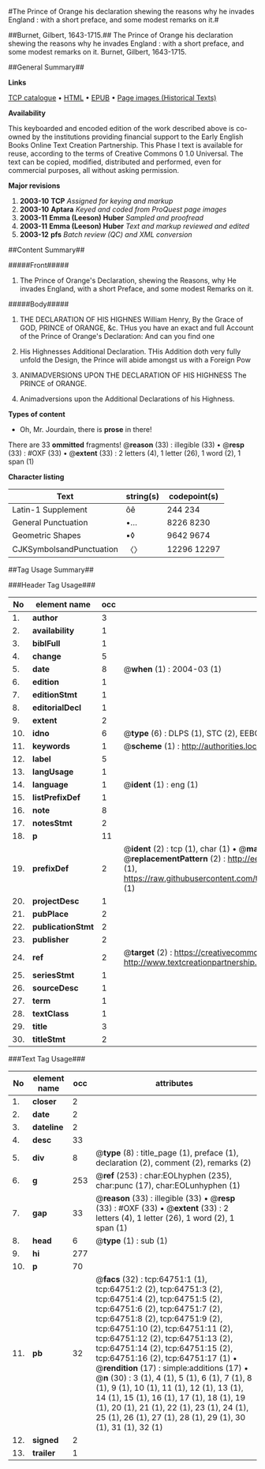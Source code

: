#The Prince of Orange his declaration shewing the reasons why he invades England : with a short preface, and some modest remarks on it.#

##Burnet, Gilbert, 1643-1715.##
The Prince of Orange his declaration shewing the reasons why he invades England : with a short preface, and some modest remarks on it.
Burnet, Gilbert, 1643-1715.

##General Summary##

**Links**

[TCP catalogue](http://www.ota.ox.ac.uk/tcp/)  • 
[HTML](http://tei.it.ox.ac.uk/tcp/Texts-HTML/free/A66/A66131.html)  • 
[EPUB](http://tei.it.ox.ac.uk/tcp/Texts-EPUB/free/A66/A66131.epub) • 
[Page images (Historical Texts)](https://data.historicaltexts.jisc.ac.uk/view?pubId=eebo-12630782e&pageId=eebo-12630782e-64751-1)

**Availability**

This keyboarded and encoded edition of the
	       work described above is co-owned by the institutions
	       providing financial support to the Early English Books
	       Online Text Creation Partnership. This Phase I text is
	       available for reuse, according to the terms of Creative
	       Commons 0 1.0 Universal. The text can be copied,
	       modified, distributed and performed, even for
	       commercial purposes, all without asking permission.

**Major revisions**

1. __2003-10__ __TCP__ *Assigned for keying and markup*
1. __2003-10__ __Aptara__ *Keyed and coded from ProQuest page images*
1. __2003-11__ __Emma (Leeson) Huber__ *Sampled and proofread*
1. __2003-11__ __Emma (Leeson) Huber__ *Text and markup reviewed and edited*
1. __2003-12__ __pfs__ *Batch review (QC) and XML conversion*

##Content Summary##

#####Front#####

1. The Prince of Orange's Declaration,
shewing the Reasons,
why He invades England,
with a short Preface, and some
modest Remarks on it.

#####Body#####

1. THE
DECLARATION
OF HIS HIGHNES
William Henry,
By the Grace of GOD,
PRINCE of ORANGE, &c.
THus you have an exact and full Account of the Prince of Orange's
Declaration: And can you find one 
1. His Highnesses Additional Declaration.
THis Addition doth very fully unfold the Design, the Prince will abide
amongst us with a Foreign Pow
1. ANIMADVERSIONS
UPON THE
DECLARATION
OF HIS HIGHNESS
The PRINCE of ORANGE.

1. Animadversions upon the Additional Declarations
of his Highness.

**Types of content**

  * Oh, Mr. Jourdain, there is **prose** in there!

There are 33 **ommitted** fragments! 
 @__reason__ (33) : illegible (33)  •  @__resp__ (33) : #OXF (33)  •  @__extent__ (33) : 2 letters (4), 1 letter (26), 1 word (2), 1 span (1)

**Character listing**


|Text|string(s)|codepoint(s)|
|---|---|---|
|Latin-1 Supplement|ôê|244 234|
|General Punctuation|•…|8226 8230|
|Geometric Shapes|▪◊|9642 9674|
|CJKSymbolsandPunctuation|〈〉|12296 12297|

##Tag Usage Summary##

###Header Tag Usage###

|No|element name|occ|attributes|
|---|---|---|---|
|1.|__author__|3||
|2.|__availability__|1||
|3.|__biblFull__|1||
|4.|__change__|5||
|5.|__date__|8| @__when__ (1) : 2004-03 (1)|
|6.|__edition__|1||
|7.|__editionStmt__|1||
|8.|__editorialDecl__|1||
|9.|__extent__|2||
|10.|__idno__|6| @__type__ (6) : DLPS (1), STC (2), EEBO-CITATION (1), OCLC (1), VID (1)|
|11.|__keywords__|1| @__scheme__ (1) : http://authorities.loc.gov/ (1)|
|12.|__label__|5||
|13.|__langUsage__|1||
|14.|__language__|1| @__ident__ (1) : eng (1)|
|15.|__listPrefixDef__|1||
|16.|__note__|8||
|17.|__notesStmt__|2||
|18.|__p__|11||
|19.|__prefixDef__|2| @__ident__ (2) : tcp (1), char (1)  •  @__matchPattern__ (2) : ([0-9\-]+):([0-9IVX]+) (1), (.+) (1)  •  @__replacementPattern__ (2) : http://eebo.chadwyck.com/downloadtiff?vid=$1&page=$2 (1), https://raw.githubusercontent.com/textcreationpartnership/Texts/master/tcpchars.xml#$1 (1)|
|20.|__projectDesc__|1||
|21.|__pubPlace__|2||
|22.|__publicationStmt__|2||
|23.|__publisher__|2||
|24.|__ref__|2| @__target__ (2) : https://creativecommons.org/publicdomain/zero/1.0/ (1), http://www.textcreationpartnership.org/docs/. (1)|
|25.|__seriesStmt__|1||
|26.|__sourceDesc__|1||
|27.|__term__|1||
|28.|__textClass__|1||
|29.|__title__|3||
|30.|__titleStmt__|2||


###Text Tag Usage###

|No|element name|occ|attributes|
|---|---|---|---|
|1.|__closer__|2||
|2.|__date__|2||
|3.|__dateline__|2||
|4.|__desc__|33||
|5.|__div__|8| @__type__ (8) : title_page (1), preface (1), declaration (2), comment (2), remarks (2)|
|6.|__g__|253| @__ref__ (253) : char:EOLhyphen (235), char:punc (17), char:EOLunhyphen (1)|
|7.|__gap__|33| @__reason__ (33) : illegible (33)  •  @__resp__ (33) : #OXF (33)  •  @__extent__ (33) : 2 letters (4), 1 letter (26), 1 word (2), 1 span (1)|
|8.|__head__|6| @__type__ (1) : sub (1)|
|9.|__hi__|277||
|10.|__p__|70||
|11.|__pb__|32| @__facs__ (32) : tcp:64751:1 (1), tcp:64751:2 (2), tcp:64751:3 (2), tcp:64751:4 (2), tcp:64751:5 (2), tcp:64751:6 (2), tcp:64751:7 (2), tcp:64751:8 (2), tcp:64751:9 (2), tcp:64751:10 (2), tcp:64751:11 (2), tcp:64751:12 (2), tcp:64751:13 (2), tcp:64751:14 (2), tcp:64751:15 (2), tcp:64751:16 (2), tcp:64751:17 (1)  •  @__rendition__ (17) : simple:additions (17)  •  @__n__ (30) : 3 (1), 4 (1), 5 (1), 6 (1), 7 (1), 8 (1), 9 (1), 10 (1), 11 (1), 12 (1), 13 (1), 14 (1), 15 (1), 16 (1), 17 (1), 18 (1), 19 (1), 20 (1), 21 (1), 22 (1), 23 (1), 24 (1), 25 (1), 26 (1), 27 (1), 28 (1), 29 (1), 30 (1), 31 (1), 32 (1)|
|12.|__signed__|2||
|13.|__trailer__|1||
